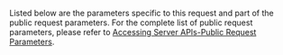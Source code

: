 Listed below are the parameters specific to this request and part of the public request parameters. For the complete list of public request parameters, please refer to [Accessing Server APIs-Public Request Parameters](9781#2_1).
